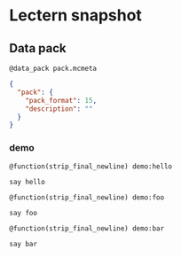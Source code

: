 # Lectern snapshot

## Data pack

`@data_pack pack.mcmeta`

```json
{
  "pack": {
    "pack_format": 15,
    "description": ""
  }
}
```

### demo

`@function(strip_final_newline) demo:hello`

```mcfunction
say hello
```

`@function(strip_final_newline) demo:foo`

```mcfunction
say foo
```

`@function(strip_final_newline) demo:bar`

```mcfunction
say bar
```
